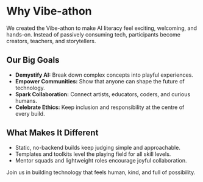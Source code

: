 # Why Vibe-athon

We created the Vibe-athon to make AI literacy feel exciting, welcoming, and hands-on. Instead of passively consuming tech, participants become creators, teachers, and storytellers.

## Our Big Goals

- **Demystify AI:** Break down complex concepts into playful experiences.
- **Empower Communities:** Show that anyone can shape the future of technology.
- **Spark Collaboration:** Connect artists, educators, coders, and curious humans.
- **Celebrate Ethics:** Keep inclusion and responsibility at the centre of every build.

## What Makes It Different

- Static, no-backend builds keep judging simple and approachable.
- Templates and toolkits level the playing field for all skill levels.
- Mentor squads and lightweight roles encourage joyful collaboration.

Join us in building technology that feels human, kind, and full of possibility.
